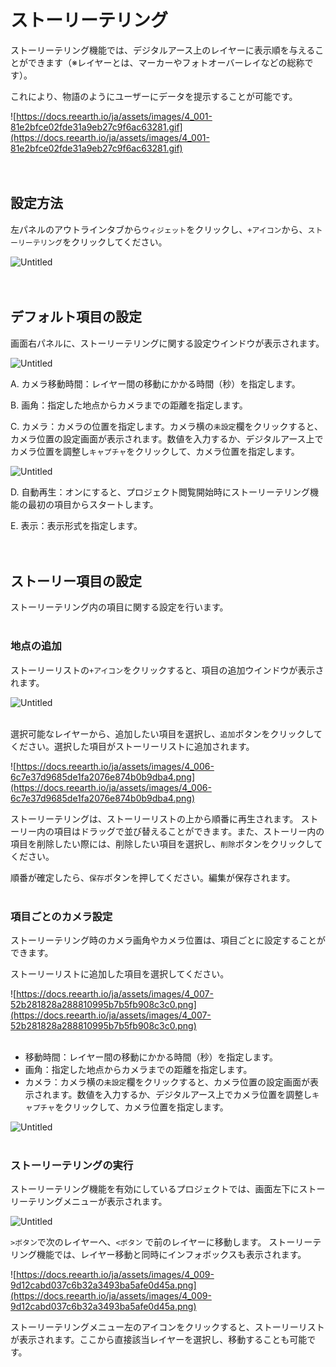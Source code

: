 # ストーリーテリング

ストーリーテリング機能では、デジタルアース上のレイヤーに表示順を与えることができます（※レイヤーとは、マーカーやフォトオーバーレイなどの総称です）。 

これにより、物語のようにユーザーにデータを提示することが可能です。

![https://docs.reearth.io/ja/assets/images/4_001-81e2bfce02fde31a9eb27c9f6ac63281.gif](https://docs.reearth.io/ja/assets/images/4_001-81e2bfce02fde31a9eb27c9f6ac63281.gif)
<br>
<br>
<br>

## 設定方法[](https://docs.reearth.io/ja/user-manual/widget/storytelling#%E3%82%B9%E3%83%88%E3%83%BC%E3%83%AA%E3%83%BC%E3%83%86%E3%83%AA%E3%83%B3%E3%82%B0%E3%81%AE%E6%9C%89%E5%8A%B9%E5%8C%96)

左パネルのアウトラインタブから`ウィジェット`をクリックし、`+アイコン`から、`ストーリーテリング`をクリックしてください。

![Untitled](%E3%82%B9%E3%83%88%E3%83%BC%E3%83%AA%E3%83%BC%E3%83%86%E3%83%AA%E3%83%B3%E3%82%AF%E3%82%99%20640fc3b2cfb44d31a105d241a0cf62b8/Untitled.png)
<br>
<br>
<br>

## デフォルト項目の設定

画面右パネルに、ストーリーテリングに関する設定ウインドウが表示されます。

![Untitled](%E3%82%B9%E3%83%88%E3%83%BC%E3%83%AA%E3%83%BC%E3%83%86%E3%83%AA%E3%83%B3%E3%82%AF%E3%82%99%20640fc3b2cfb44d31a105d241a0cf62b8/Untitled%201.png)



A. カメラ移動時間：レイヤー間の移動にかかる時間（秒）を指定します。

B. 画角：指定した地点からカメラまでの距離を指定します。

C. カメラ：カメラの位置を指定します。カメラ横の`未設定`欄をクリックすると、カメラ位置の設定画面が表示されます。数値を入力するか、デジタルアース上でカメラ位置を調整し`キャプチャ`をクリックして、カメラ位置を指定します。

![Untitled](%E3%82%B9%E3%83%88%E3%83%BC%E3%83%AA%E3%83%BC%E3%83%86%E3%83%AA%E3%83%B3%E3%82%AF%E3%82%99%20640fc3b2cfb44d31a105d241a0cf62b8/Untitled%202.png)



D. 自動再生：オンにすると、プロジェクト閲覧開始時にストーリーテリング機能の最初の項目からスタートします。

E. 表示：表示形式を指定します。
<br>
<br>
<br>


## ストーリー項目の設定[](https://docs.reearth.io/ja/user-manual/widget/storytelling#%E3%82%B9%E3%83%88%E3%83%BC%E3%83%AA%E3%83%BC%E9%A0%85%E7%9B%AE%E3%81%AE%E8%A8%AD%E5%AE%9A)

ストーリーテリング内の項目に関する設定を行います。
<br>
<br>

### 地点の追加[](https://docs.reearth.io/ja/user-manual/widget/storytelling#%E5%9C%B0%E7%82%B9%E3%81%AE%E8%BF%BD%E5%8A%A0)

ストーリーリストの`+アイコン`をクリックすると、項目の追加ウインドウが表示されます。

![Untitled](%E3%82%B9%E3%83%88%E3%83%BC%E3%83%AA%E3%83%BC%E3%83%86%E3%83%AA%E3%83%B3%E3%82%AF%E3%82%99%20640fc3b2cfb44d31a105d241a0cf62b8/Untitled%203.png)
<br>
<br>

選択可能なレイヤーから、追加したい項目を選択し、`追加`ボタンをクリックしてください。選択した項目がストーリーリストに追加されます。

![https://docs.reearth.io/ja/assets/images/4_006-6c7e37d9685de1fa2076e874b0b9dba4.png](https://docs.reearth.io/ja/assets/images/4_006-6c7e37d9685de1fa2076e874b0b9dba4.png)

ストーリーテリングは、ストーリーリストの上から順番に再生されます。 ストーリー内の項目はドラッグで並び替えることができます。また、ストーリー内の項目を削除したい際には、削除したい項目を選択し、`削除`ボタンをクリックしてください。

順番が確定したら、`保存`ボタンを押してください。編集が保存されます。
<br>
<br>


### 項目ごとのカメラ設定[](https://docs.reearth.io/ja/user-manual/widget/storytelling#%E9%A0%85%E7%9B%AE%E3%81%94%E3%81%A8%E3%81%AE%E3%82%AB%E3%83%A1%E3%83%A9%E8%A8%AD%E5%AE%9A)

ストーリーテリング時のカメラ画角やカメラ位置は、項目ごとに設定することができます。

ストーリーリストに追加した項目を選択してください。

![https://docs.reearth.io/ja/assets/images/4_007-52b281828a288810995b7b5fb908c3c0.png](https://docs.reearth.io/ja/assets/images/4_007-52b281828a288810995b7b5fb908c3c0.png)
<br>
<br>

- 移動時間：レイヤー間の移動にかかる時間（秒）を指定します。
- 画角：指定した地点からカメラまでの距離を指定します。
- カメラ：カメラ横の`未設定`欄をクリックすると、カメラ位置の設定画面が表示されます。数値を入力するか、デジタルアース上でカメラ位置を調整し`キャプチャ`をクリックして、カメラ位置を指定します。

![Untitled](%E3%82%B9%E3%83%88%E3%83%BC%E3%83%AA%E3%83%BC%E3%83%86%E3%83%AA%E3%83%B3%E3%82%AF%E3%82%99%20640fc3b2cfb44d31a105d241a0cf62b8/Untitled%204.png)
<br>
<br>


### ストーリーテリングの実行[](https://docs.reearth.io/ja/user-manual/widget/storytelling#%E3%82%B9%E3%83%88%E3%83%BC%E3%83%AA%E3%83%BC%E3%83%86%E3%83%AA%E3%83%B3%E3%82%B0%E3%81%AE%E5%AE%9F%E8%A1%8C)

ストーリーテリング機能を有効にしているプロジェクトでは、画面左下にストーリーテリングメニューが表示されます。

![Untitled](%E3%82%B9%E3%83%88%E3%83%BC%E3%83%AA%E3%83%BC%E3%83%86%E3%83%AA%E3%83%B3%E3%82%AF%E3%82%99%20640fc3b2cfb44d31a105d241a0cf62b8/Untitled%205.png)

`>ボタン`で次のレイヤーへ、`<ボタン` で前のレイヤーに移動します。 ストーリーテリング機能では、レイヤー移動と同時にインフォボックスも表示されます。


![https://docs.reearth.io/ja/assets/images/4_009-9d12cabd037c6b32a3493ba5afe0d45a.png](https://docs.reearth.io/ja/assets/images/4_009-9d12cabd037c6b32a3493ba5afe0d45a.png)
    
ストーリーテリングメニュー左のアイコンをクリックすると、ストーリーリストが表示されます。ここから直接該当レイヤーを選択し、移動することも可能です。


